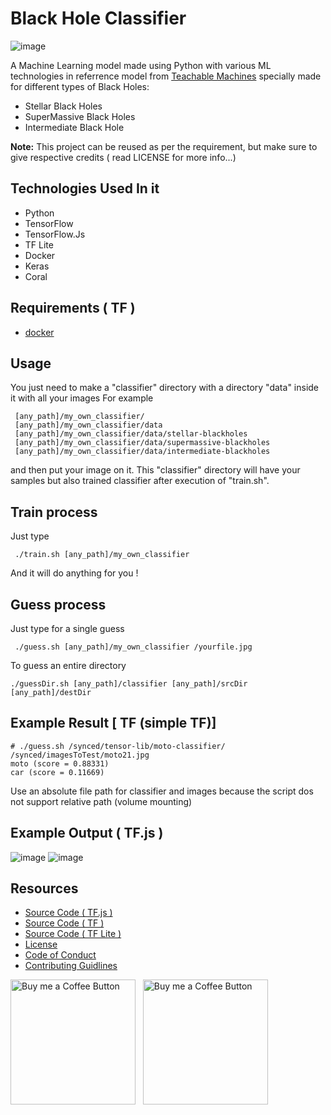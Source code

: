 # Black Hole Classifier
![image](https://user-images.githubusercontent.com/71369943/130124315-7369065a-c0eb-4a3b-a54b-ad96f00d2741.png)

A Machine Learning model made using Python with various ML technologies in referrence model from [Teachable Machines](https://teachablemachine.withgoogle.com/) specially made for different types of Black Holes:
- Stellar Black Holes
- SuperMassive Black Holes
- Intermediate Black Hole

**Note:** This project can be reused as per the requirement, but make sure to give respective credits ( read LICENSE for more info...)

## Technologies Used In it
- Python
- TensorFlow
- TensorFlow.Js
- TF Lite
- Docker
- Keras
- Coral

## Requirements ( TF )

* [docker](https://www.docker.com/products/docker-toolbox)

## Usage 

You just need to make a "classifier" directory with a directory "data" inside it with all your images
For example
```
 [any_path]/my_own_classifier/
 [any_path]/my_own_classifier/data
 [any_path]/my_own_classifier/data/stellar-blackholes
 [any_path]/my_own_classifier/data/supermassive-blackholes
 [any_path]/my_own_classifier/data/intermediate-blackholes
```
 and then put your image on it. 
 This "classifier" directory will have your samples but also trained classifier after execution of "train.sh". 

## Train process
 
Just type
```
 ./train.sh [any_path]/my_own_classifier
``` 
And it will do anything for you !

## Guess process

Just type for a single guess
```
 ./guess.sh [any_path]/my_own_classifier /yourfile.jpg
```

To guess an entire directory
```
./guessDir.sh [any_path]/classifier [any_path]/srcDir [any_path]/destDir
```

## Example Result [ TF (simple TF)]
```
# ./guess.sh /synced/tensor-lib/moto-classifier/ /synced/imagesToTest/moto21.jpg
moto (score = 0.88331)
car (score = 0.11669)
```

Use an absolute file path for classifier and images because the script dos not support relative path (volume mounting)
## Example Output ( TF.js )
![image](https://user-images.githubusercontent.com/71369943/130122772-b6369929-a636-432b-a227-e0b6b77806aa.png)
![image](https://user-images.githubusercontent.com/71369943/130122853-4d728642-7209-4d01-b2b4-04f40065e505.png)

## Resources
- [Source Code ( TF.js )](https://github.com/PulkitSinghDev/Black-Hole-Classifier/tree/main/TF.js_(source_code))
- [Source Code ( TF )](https://github.com/PulkitSinghDev/Black-Hole-Classifier/tree/main/TF_(source_code))
- [Source Code ( TF Lite )](https://github.com/PulkitSinghDev/Black-Hole-Classifier/tree/main/TF_Lite(source_code))
- [License](LICENSE)
- [Code of Conduct](CODE_OF_CONDUCT.md)
- [Contributing Guidlines](CONTRIBUTING.md)


[<img alt="Buy me a Coffee Button" width=200 src="https://cdn.dribbble.com/users/439816/screenshots/3580937/1_.gif">](https://www.patreon.com/PulkitSinghDev) &nbsp; [<img alt="Buy me a Coffee Button" width=200 src="https://media1.giphy.com/media/kmIZ4lx2ZHpr5jY0W4/giphy.gif?cid=6c09b9525if4qmp1c3ez9l9eqvywiqx8o1ao47gyfp1v0c20&rid=giphy.gif&ct=s">](https://www.buymeacoffee.com/PulkitSinghDev)
